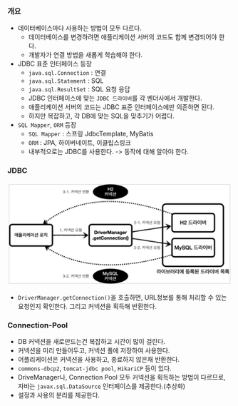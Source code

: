 ### 개요
- 데이터베이스마다 사용하는 방법이 모두 다르다.
  - 데이터베이스를 변경하려면 애플리케이션 서버의 코드도 함께 변경되어야 한다.
  - 개발자가 연결 방법을 새롭게 학습해야 한다.
- JDBC 표준 인터페이스 등장
  - `java.sql.Connection` : 연결
  - `java.sql.Statement` : SQL
  - `java.sql.ResultSet` : SQL 요청 응답
  - JDBC 인터페이스에 맞는 `JDBC 드라이버`를 각 벤더사에서 개발한다.
  - 애플리케이션 서버의 코드는 JDBC 표준 인터페이스에만 의존하면 된다.
  - 하지만 복잡하고, 각 DB에 맞는 SQL을 맞추기가 어렵다.
- `SQL Mapper`, `ORM` 등장
  - `SQL Mapper` : 스프링 JdbcTemplate, MyBatis
  - `ORM` : JPA, 하이버네이트, 이클립스링크
  - 내부적으로는 JDBC를 사용한다. -> 동작에 대해 알아야 한다.

### JDBC
![DriverManager 커넥션 요청 흐름](./images/image001.png)
- `DriverManager.getConnection()`을 호출하면, URL정보를 통해 처리할 수 있는 요청인지 확인한다. 그리고 커넥션을 획득해 반환한다.

### Connection-Pool
- DB 커넥션을 새로만드는건 복잡하고 시간이 많이 걸린다.
- 커넥션을 미리 만들어두고, 커넥션 풀에 저장하여 사용한다.
- 어플리케이션은 커넥션을 사용하고, 종료하지 않은채 반환한다.
- `commons-dbcp2`, `tomcat-jdbc pool`, `HikariCP` 등이 있다.
- DriveManager나, Connection Pool 모두 커넥션을 획득하는 방법이 다르므로, 자바는 `javax.sql.DataSource` 인터페이스를 제공한다.(추상화)
- 설정과 사용의 분리를 제공한다.
